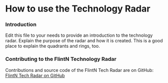# How to use the Technology Radar

### Introduction

Edit this file to your needs to provide an introduction to the technology radar. Explain the purpose
of the radar and how it is created. This is a good place to explain the quadrants and rings, too.

### Contributing to the FlintN Technology Radar

Contributions and source code of the FlintN Tech Radar are on
GitHub: [FlintN Tech Radar on GitHub](https://github.com/AOEpeople/aoe_technology_radar)
